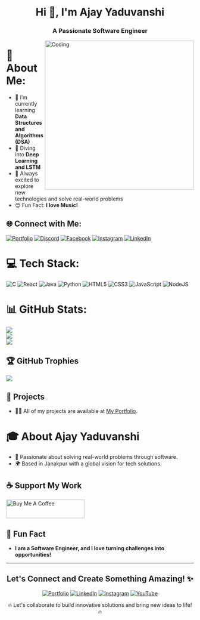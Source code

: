 <h1 align="center">Hi 👋, I'm Ajay Yaduvanshi</h1>
<h3 align="center">A Passionate Software Engineer</h3>

<img align="right" alt="Coding" width="400" src="https://user-images.githubusercontent.com/55389276/140866485-8fb1c876-9a8f-4d6a-98dc-08c4981eaf70.gif">

# 💫 About Me:
- 🔭 I’m currently learning **Data Structures and Algorithms (DSA)**
- 🤖 Diving into **Deep Learning and LSTM**
- 🌱 Always excited to explore new technologies and solve real-world problems
- 😊 Fun Fact: **I love Music!**

## 🌐 Connect with Me:
[![Portfolio](https://img.shields.io/badge/Portfolio-%23000000.svg?style=flat-square&logo=About.me&logoColor=white)](https://www.codewithazay.online/)
[![Discord](https://img.shields.io/badge/Discord-%237289DA.svg?style=flat-square&logo=discord&logoColor=white)](https://discord.gg/beyond_strong62#2788)
[![Facebook](https://img.shields.io/badge/Facebook-%231877F2.svg?style=flat-square&logo=Facebook&logoColor=white)](https://facebook.com/rana.sujeet.39)
[![Instagram](https://img.shields.io/badge/Instagram-%23E4405F.svg?style=flat-square&logo=Instagram&logoColor=white)](https://instagram.com/beyond_strong62)
[![LinkedIn](https://img.shields.io/badge/LinkedIn-%230077B5.svg?style=flat-square&logo=linkedin&logoColor=white)](https://linkedin.com/in/rana-sujeet-746a90252)

# 💻 Tech Stack:
![C](https://img.shields.io/badge/c-%2300599C.svg?style=flat-square&logo=c&logoColor=white)
![React](https://img.shields.io/badge/react-%2300D9FF.svg?style=flat-square&logo=react&logoColor=white)
![Java](https://img.shields.io/badge/java-%23ED8B00.svg?style=flat-square&logo=java&logoColor=white)
![Python](https://img.shields.io/badge/python-3670A0?style=flat-square&logo=python&logoColor=ffdd54)
![HTML5](https://img.shields.io/badge/html5-%23E34F26.svg?style=flat-square&logo=html5&logoColor=white)
![CSS3](https://img.shields.io/badge/css3-%231572B6.svg?style=flat-square&logo=css3&logoColor=white)
![JavaScript](https://img.shields.io/badge/javascript-%23323330.svg?style=flat-square&logo=javascript&logoColor=%23F7DF1E)
![NodeJS](https://img.shields.io/badge/node.js-6DA55F?style=flat-square&logo=node.js&logoColor=white)

# 📊 GitHub Stats:
![](https://github-readme-stats.vercel.app/api?username=beyondstrong62&theme=tokyonight&hide_border=false&include_all_commits=true&count_private=true)<br/>
![](https://github-readme-streak-stats.herokuapp.com/?user=beyondstrong62&theme=tokyonight&hide_border=false)<br/>
![](https://github-readme-stats.vercel.app/api/top-langs/?username=beyondstrong62&theme=tokyonight&hide_border=false&include_all_commits=true&count_private=false&layout=compact)

## 🏆 GitHub Trophies
![](https://github-profile-trophy.vercel.app/?username=beyondstrong62&theme=nord&no-frame=false&no-bg=false&margin-w=4)

## 💼 Projects
- 👨‍💻 All of my projects are available at [My Portfolio](https://www.codewithazay.online/).

# 🎓 About Ajay Yaduvanshi
- 🌱 Passionate about solving real-world problems through software.
- 🌍 Based in Janakpur with a global vision for tech solutions.

## ☕ Support My Work
<p align="left">
<a href="https://www.buymeacoffee.com/simplified"><img src="https://cdn.buymeacoffee.com/buttons/v2/default-yellow.png" height="50" width="210" alt="Buy Me A Coffee"></a>
</p>

## 🌱 Fun Fact
- **I am a Software Engineer, and I love turning challenges into opportunities!**

---
<h2 align="center">Let's Connect and Create Something Amazing! ✨</h2>
<p align="center">
  <a href="https://www.codewithazay.online/" target="_blank"><img src="https://img.shields.io/badge/Portfolio-%23000000.svg?style=for-the-badge&logo=About.me&logoColor=white" alt="Portfolio"></a>
  <a href="https://linkedin.com/in/rana-sujeet-746a90252" target="_blank"><img src="https://img.shields.io/badge/LinkedIn-blue?style=for-the-badge&logo=linkedin&logoColor=white" alt="LinkedIn"></a>
  <a href="https://instagram.com/beyond_strong62" target="_blank"><img src="https://img.shields.io/badge/Instagram-E4405F?style=for-the-badge&logo=instagram&logoColor=white" alt="Instagram"></a>
  <a href="https://www.youtube.com/c/simplifiedlearner" target="_blank"><img src="https://img.shields.io/badge/YouTube-FF0000?style=for-the-badge&logo=youtube&logoColor=white" alt="YouTube"></a>
</p>

<p align="center">🔥 Let's collaborate to build innovative solutions and bring new ideas to life! 🔥</p>
